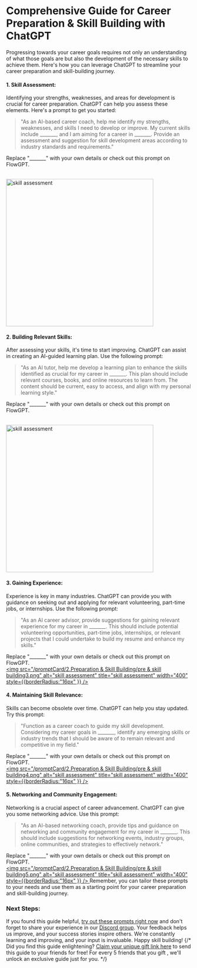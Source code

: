 # Comprehensive Guide for Career Preparation & Skill Building with ChatGPT

Progressing towards your career goals requires not only an understanding of what those goals are but also the development of the necessary skills to achieve them. Here's how you can leverage ChatGPT to streamline your career preparation and skill-building journey.

#### 1. Skill Assessment:

Identifying your strengths, weaknesses, and areas for development is crucial for career preparation. ChatGPT can help you assess these elements. Here's a prompt to get you started:
> "As an AI-based career coach, help me identify my strengths, weaknesses, and skills I need to develop or improve. My current skills include _______, and I am aiming for a career in _______. Provide an assessment and suggestion for skill development areas according to industry standards and requirements."

Replace "_______" with your own details or check out this prompt on FlowGPT.

<br/> 
<a 
target="_blank" 
href='https://flowgpt.com/prompt/3PPSxtneEECqzQZvB4vIS'> 
<img 
src="/promptCard/2.Preparation & Skill Building/pre & skill building1.png" alt="skill assessment" title="skill assessment" width="400" style={{borderRadius:"16px" }} /> 
</a>

#### 2. Building Relevant Skills:

After assessing your skills, it's time to start improving. ChatGPT can assist in creating an AI-guided learning plan. Use the following prompt:

> "As an AI tutor, help me develop a learning plan to enhance the skills identified as crucial for my career in _______. This plan should include relevant courses, books, and online resources to learn from. The content should be current, easy to access, and align with my personal learning style."

Replace "_______" with your own details or check out this prompt on FlowGPT.

<br/> 
<a 
target="_blank" 
href='https://flowgpt.com/prompt/zkmAbpAm280CIBpH4GUaD'> 
<img 
src="/promptCard/2.Preparation & Skill Building/pre & skill building2.png" alt="skill assessment" title="skill assessment" width="400" style={{borderRadius:"16px" }} /> 
</a>

#### 3. Gaining Experience:

Experience is key in many industries. ChatGPT can provide you with guidance on seeking out and applying for relevant volunteering, part-time jobs, or internships. Use the following prompt:

> "As an AI career advisor, provide suggestions for gaining relevant experience for my career in _______. This should include potential volunteering opportunities, part-time jobs, internships, or relevant projects that I could undertake to build my resume and enhance my skills."

Replace "_______" with your own details or check out this prompt on FlowGPT.
<br/> 
<a 
target="_blank" 
href='https://flowgpt.com/prompt/9j8cPREFCZL8GzCUFQNUj'> 
<img 
src="/promptCard/2.Preparation & Skill Building/pre & skill building3.png" alt="skill assessment" title="skill assessment" width="400" style={{borderRadius:"16px" }} /> 
</a>

#### 4. Maintaining Skill Relevance:

Skills can become obsolete over time. ChatGPT can help you stay updated. Try this prompt:
>"Function as a career coach to guide my skill development. Considering my career goals in _______, identify any emerging skills or industry trends that I should be aware of to remain relevant and competitive in my field."

Replace "_______" with your own details or check out this prompt on FlowGPT.
<br/> 
<a 
target="_blank" 
href='https://flowgpt.com/prompt/4fLrF0eDR0nvb3kVp8lUL'> 
<img 
src="/promptCard/2.Preparation & Skill Building/pre & skill building4.png" alt="skill assessment" title="skill assessment" width="400" style={{borderRadius:"16px" }} /> 
</a>

#### 5. Networking and Community Engagement:
Networking is a crucial aspect of career advancement. ChatGPT can give you some networking advice. Use this prompt:
>"As an AI-based networking coach, provide tips and guidance on networking and community engagement for my career in _______. This should include suggestions for networking events, industry groups, online communities, and strategies to effectively network."

Replace "_______" with your own details or check out this prompt on FlowGPT.
<br/> 
<a 
target="_blank" 
href='https://flowgpt.com/prompt/naA4ykiX2gYUlBQeKfjD1'> 
<img 
src="/promptCard/2.Preparation & Skill Building/pre & skill building5.png" alt="skill assessment" title="skill assessment" width="400" style={{borderRadius:"16px" }} /> 
</a>
Remember, you can tailor these prompts to your needs and use them as a starting point for your career preparation and skill-building journey.

### Next Steps:
If you found this guide helpful, [try out these prompts right now](https://flowgpt.com) and don't forget to share your experience in our [Discord group](https://discord.gg/EuYSg52q4Q). Your feedback helps us improve, and your success stories inspire others. We're constantly learning and improving, and your input is invaluable. Happy skill building!
{/* Did you find this guide enlightening? [Claim your unique gift link here](https://flowgpt.referral-factory.com/frkDh8/join) to send this guide to your friends for free! For every 5 friends that you gift , we'll unlock an exclusive guide just for you. */}





